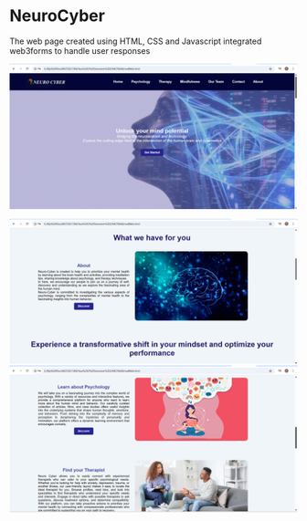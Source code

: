 # NeuroCyber
The web page created using HTML, CSS and Javascript integrated web3forms to handle user responses

![image alt](https://github.com/Tarini-alt/NeuroCyber/blob/8f02cd5ae7e768ab34e6a070adaab2ac95aa42fd/Screenshot%20(390).png)

![image alt](https://github.com/Tarini-alt/NeuroCyber/blob/9f6ca2ad2e640a990690253069396169f89c875b/Screenshot%20(391).png)
![image alt](https://github.com/Tarini-alt/NeuroCyber/blob/cbeb191826d0e57369b978d1bd6c92090b75cad4/Screenshot%20(392).png)


